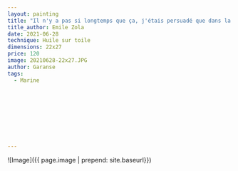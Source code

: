```yaml
---
layout: painting
title: "Il n'y a pas si longtemps que ça, j'étais persuadé que dans la vie, si on voulait s'en sortir, il fallait toujours lutter contre le courant, quelle que soit sa force. Mais tout bien réfléchi, vivre en se faisant porter, ce n'est peut-être pas si bête que ça, du moment que ça nous fait avancer."                       
title_author: Emile Zola                                       
date: 2021-06-28
technique: Huile sur toile 
dimensions: 22x27
price: 120
image: 20210628-22x27.JPG
author: Garanse
tags:
  - Marine
  
  
  
  
  
  
  
  
  
---
```

![Image]({{ page.image | prepend: site.baseurl}})

